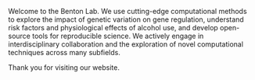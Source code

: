 Welcome to the Benton Lab. We use cutting-edge computational methods to explore the impact of genetic variation on gene regulation, understand risk factors and physiological effects of alcohol use, and develop open-source tools for reproducible science. We actively engage in interdisciplinary collaboration and the exploration of novel computational techniques across many subfields.

Thank you for visiting our website.
